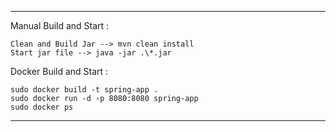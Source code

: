 ------
Manual Build and Start : 
```
Clean and Build Jar --> mvn clean install 
Start jar file --> java -jar .\*.jar
```
Docker Build and Start : 
```
sudo docker build -t spring-app .
sudo docker run -d -p 8080:8080 spring-app
sudo docker ps
```
------



